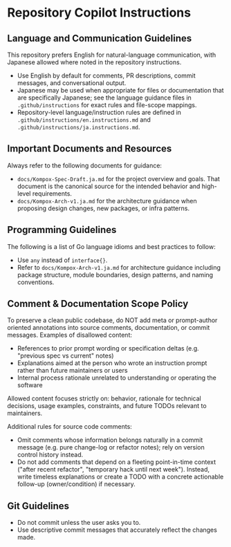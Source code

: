 # Repository Copilot Instructions

## Language and Communication Guidelines

This repository prefers English for natural-language communication, with Japanese allowed where noted in the repository instructions.

- Use English by default for comments, PR descriptions, commit messages, and conversational output.
- Japanese may be used when appropriate for files or documentation that are specifically Japanese; see the language guidance files in `.github/instructions` for exact rules and file-scope mappings.
- Repository-level language/instruction rules are defined in `.github/instructions/en.instructions.md` and `.github/instructions/ja.instructions.md`.

## Important Documents and Resources

Always refer to the following documents for guidance:

- `docs/Kompox-Spec-Draft.ja.md` for the project overview and goals. That document is the canonical source for the intended behavior and high-level requirements.
- `docs/Kompox-Arch-v1.ja.md` for the architecture guidance when proposing design changes, new packages, or infra patterns.

## Programming Guidelines

The following is a list of Go language idioms and best practices to follow:

- Use `any` instead of `interface{}`.
- Refer to `docs/Kompox-Arch-v1.ja.md` for architecture guidance including package structure, module boundaries, design patterns, and naming conventions.

## Comment & Documentation Scope Policy

To preserve a clean public codebase, do NOT add meta or prompt-author oriented annotations into source comments, documentation, or commit messages. Examples of disallowed content:

- References to prior prompt wording or specification deltas (e.g. "previous spec vs current" notes)
- Explanations aimed at the person who wrote an instruction prompt rather than future maintainers or users
- Internal process rationale unrelated to understanding or operating the software

Allowed content focuses strictly on: behavior, rationale for technical decisions, usage examples, constraints, and future TODOs relevant to maintainers.

Additional rules for source code comments:

- Omit comments whose information belongs naturally in a commit message (e.g. pure change-log or refactor notes); rely on version control history instead.
- Do not add comments that depend on a fleeting point-in-time context ("after recent refactor", "temporary hack until next week"). Instead, write timeless explanations or create a TODO with a concrete actionable follow-up (owner/condition) if necessary.

## Git Guidelines

- Do not commit unless the user asks you to.
- Use descriptive commit messages that accurately reflect the changes made.
